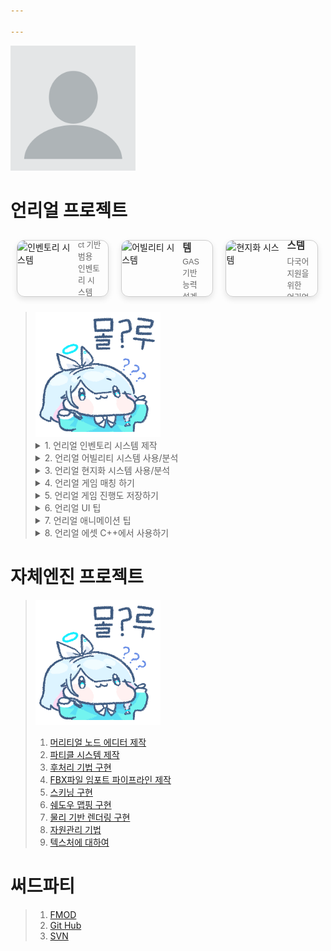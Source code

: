 ```yaml
---

---
```

<img src="ProfileImage.webp" width="200" />


# 언리얼 프로젝트

<div class="card-container">
  <a href="_posts/UnrealProject/InventorySystem_Develop.html" class="card">
    <img src="https://media.giphy.com/media/l3q2K5jinAlChoCLS/giphy.gif" alt="인벤토리 시스템">
    <div class="card-text">
      <h3>인벤토리 시스템</h3>
      <p>UObject 기반 범용 인벤토리 시스템</p>
      <p>UObject 기반 범용 인벤토리 시스템</p>
    </div>
  </a>

  <a href="UnrealProject/AbilitySystem.html" class="card">
    <img src="https://media.giphy.com/media/xT0xeJpnrWC4XWblEk/giphy.gif" alt="어빌리티 시스템">
    <div class="card-text">
      <h3>어빌리티 시스템</h3>
      <p>GAS 기반 능력 설계 및 활용 예시</p>
    </div>
  </a>

  <a href="UnrealProject/Localization.html" class="card">
    <img src="https://media.giphy.com/media/3oKIPwoeGErMmaI43C/giphy.gif" alt="현지화 시스템">
    <div class="card-text">
      <h3>현지화 시스템</h3>
      <p>다국어 지원을 위한 언리얼 현지화 방법</p>
    </div>
  </a>
</div>

> <img src="ㅁㄹgif" width="200" />
>
> <details>
> <summary>1. 언리얼 인벤토리 시스템 제작</summary>
> <iframe width="100%" height="100%" src="UnrealProject/InventorySystem_Develop" scrolling="no" allowfullscreen></iframe>
> </details>
> <details>
> <summary>2. 언리얼 어빌리티 시스템 사용/분석</summary>
> <iframe width="1280" height="720" src="UnrealProject/" allowfullscreen></iframe>
> </details>
> <details>
> <summary>3. 언리얼 현지화 시스템 사용/분석</summary>
> <iframe width="1280" height="720" src="UnrealProject/" allowfullscreen></iframe>
> </details>
> <details>
> <summary>4. 언리얼 게임 매칭 하기</summary>
> <iframe width="1280" height="720" src="UnrealProject/" allowfullscreen></iframe>
> </details>
> <details>
> <summary>5. 언리얼 게임 진행도 저장하기</summary>
> <iframe width="1280" height="720" src="UnrealProject/" allowfullscreen></iframe>
> </details>
> <details>
> <summary>6. 언리얼 UI 팁</summary>
> <iframe width="1280" height="720" src="UnrealProject/" allowfullscreen></iframe>
> </details>
> <details>
> <summary>7. 언리얼 애니메이션 팁</summary>
> <iframe width="1280" height="720" src="UnrealProject/" allowfullscreen></iframe>
> </details>
> <details>
> <summary>8. 언리얼 에셋 C++에서 사용하기</summary>
> <iframe width="1280" height="720" src="UnrealProject/" allowfullscreen></iframe>
> </details>


<!--
> 1. [언리얼 인벤토리 시스템 제작](UnrealProject/InventorySystem_Develop.md)
> 1. [언리얼 어빌리티 시스템 사용/분석](UnrealProject/)
> 2. [언리얼 현지화 시스템 사용/분석](UnrealProject/)
> 1. [언리얼 게임 매칭 하기](UnrealProject/)
> 1. [언리얼 게임 진행도 저장하기](UnrealProject/)
> 1. [언리얼 UI 팁](UnrealProject/)
> 1. [언리얼 애니메이션 팁](UnrealProject/)
> 1. [언리얼 에셋 C++에서 사용하기](UnrealProject/)
-->

# 자체엔진 프로젝트
> <img src="ㅁㄹgif" width="200" />
>
> 1. [머리티얼 노드 에디터 제작](InHouseEngineProject/없음.md)
> 1. [파티클 시스템 제작](InHouseEngineProject/없음.md)
> 1. [후처리 기법 구현](InHouseEngineProject/없음.md)
> 1. [FBX파일 임포트 파이프라인 제작](InHouseEngineProject/없음.md)
> 1. [스키닝 구현](InHouseEngineProject/없음.md)
> 1. [쉐도우 맵핑 구현](InHouseEngineProject/없음.md)
> 1. [물리 기반 렌더링 구현](InHouseEngineProject/없음.md)
> 1. [자원관리 기법](InHouseEngineProject/없음.md)
> 1. [텍스처에 대하여](InHouseEngineProject/없음.md)

# 써드파티
> 1. [FMOD](ThirdParty/없음.md)
> 1. [Git Hub](ThirdParty/없음.md)
> 1. [SVN](ThirdParty/없음.md)

<style>
.card-container {
  display: flex;
  flex-wrap: wrap;
  gap: 20px;
  padding: 10px;
}

.card {
  display: flex;
  width: 30%;
  aspect-ratio: 1.618 / 1;
  border: 1px solid #ccc;
  border-radius: 12px;
  overflow: hidden;
  box-shadow: 0 4px 10px rgba(0, 0, 0, 0.1);
  font-family: sans-serif;
  text-decoration: none;
  color: inherit;
  transition: transform 0.2s ease;
}

.card:hover {
  transform: translateY(-5px);
  box-shadow: 0 8px 15px rgba(0, 0, 0, 0.15);
}

.card img {
  width: 60%;
  object-fit: cover;
}

.card-text {
  width: 40%;
  padding: 10px;
  box-sizing: border-box;
  display: flex;
  flex-direction: column;
  justify-content: center;
}

.card-text h3 {
  margin: 0 0 6px;
  font-size: 1.1em;
  color: #333;
}

.card-text p {
  margin: 0;
  font-size: 0.9em;
  color: #666;
}
</style>
